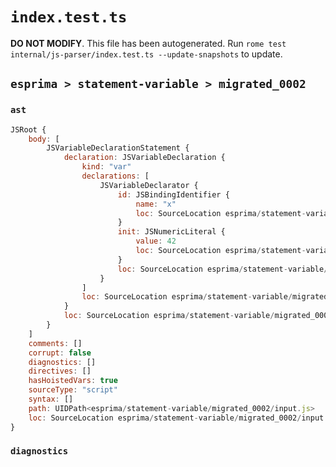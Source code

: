 # `index.test.ts`

**DO NOT MODIFY**. This file has been autogenerated. Run `rome test internal/js-parser/index.test.ts --update-snapshots` to update.

## `esprima > statement-variable > migrated_0002`

### `ast`

```javascript
JSRoot {
	body: [
		JSVariableDeclarationStatement {
			declaration: JSVariableDeclaration {
				kind: "var"
				declarations: [
					JSVariableDeclarator {
						id: JSBindingIdentifier {
							name: "x"
							loc: SourceLocation esprima/statement-variable/migrated_0002/input.js 1:4-1:5 (x)
						}
						init: JSNumericLiteral {
							value: 42
							loc: SourceLocation esprima/statement-variable/migrated_0002/input.js 1:8-1:10
						}
						loc: SourceLocation esprima/statement-variable/migrated_0002/input.js 1:4-1:10
					}
				]
				loc: SourceLocation esprima/statement-variable/migrated_0002/input.js 1:0-1:10
			}
			loc: SourceLocation esprima/statement-variable/migrated_0002/input.js 1:0-1:10
		}
	]
	comments: []
	corrupt: false
	diagnostics: []
	directives: []
	hasHoistedVars: true
	sourceType: "script"
	syntax: []
	path: UIDPath<esprima/statement-variable/migrated_0002/input.js>
	loc: SourceLocation esprima/statement-variable/migrated_0002/input.js 1:0-2:0
}
```

### `diagnostics`

```

```

